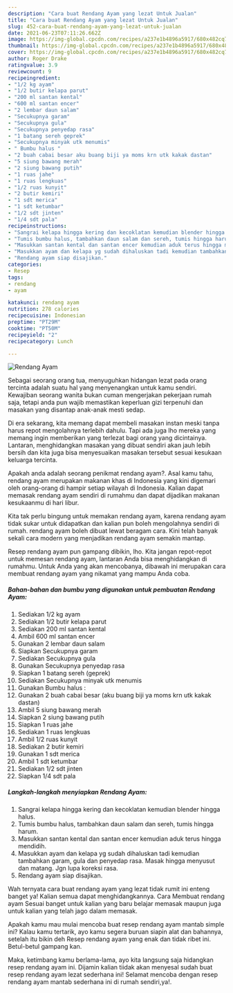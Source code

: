```yaml
---
description: "Cara buat Rendang Ayam yang lezat Untuk Jualan"
title: "Cara buat Rendang Ayam yang lezat Untuk Jualan"
slug: 452-cara-buat-rendang-ayam-yang-lezat-untuk-jualan
date: 2021-06-23T07:11:26.662Z
image: https://img-global.cpcdn.com/recipes/a237e1b4896a5917/680x482cq70/rendang-ayam-foto-resep-utama.jpg
thumbnail: https://img-global.cpcdn.com/recipes/a237e1b4896a5917/680x482cq70/rendang-ayam-foto-resep-utama.jpg
cover: https://img-global.cpcdn.com/recipes/a237e1b4896a5917/680x482cq70/rendang-ayam-foto-resep-utama.jpg
author: Roger Drake
ratingvalue: 3.9
reviewcount: 9
recipeingredient:
- "1/2 kg ayam"
- "1/2 butir kelapa parut"
- "200 ml santan kental"
- "600 ml santan encer"
- "2 lembar daun salam"
- "Secukupnya garam"
- "Secukupnya gula"
- "Secukupnya penyedap rasa"
- "1 batang sereh geprek"
- "Secukupnya minyak utk menumis"
- " Bumbu halus "
- "2 buah cabai besar aku buang biji ya moms krn utk kakak dastan"
- "5 siung bawang merah"
- "2 siung bawang putih"
- "1 ruas jahe"
- "1 ruas lengkuas"
- "1/2 ruas kunyit"
- "2 butir kemiri"
- "1 sdt merica"
- "1 sdt ketumbar"
- "1/2 sdt jinten"
- "1/4 sdt pala"
recipeinstructions:
- "Sangrai kelapa hingga kering dan kecoklatan kemudian blender hingga halus."
- "Tumis bumbu halus, tambahkan daun salam dan sereh, tumis hingga harum."
- "Masukkan santan kental dan santan encer kemudian aduk terus hingga mendidih."
- "Masukkan ayam dan kelapa yg sudah dihaluskan tadi kemudian tambahkan garam, gula dan penyedap rasa. Masak hingga menyusut dan matang. Jgn lupa koreksi rasa."
- "Rendang ayam siap disajikan."
categories:
- Resep
tags:
- rendang
- ayam

katakunci: rendang ayam 
nutrition: 278 calories
recipecuisine: Indonesian
preptime: "PT29M"
cooktime: "PT50M"
recipeyield: "2"
recipecategory: Lunch

---
```



![Rendang Ayam](https://img-global.cpcdn.com/recipes/a237e1b4896a5917/680x482cq70/rendang-ayam-foto-resep-utama.jpg)

Sebagai seorang orang tua, menyuguhkan hidangan lezat pada orang tercinta adalah suatu hal yang menyenangkan untuk kamu sendiri. Kewajiban seorang  wanita bukan cuman mengerjakan pekerjaan rumah saja, tetapi anda pun wajib memastikan keperluan gizi terpenuhi dan masakan yang disantap anak-anak mesti sedap.

Di era  sekarang, kita memang dapat membeli masakan instan meski tanpa harus repot mengolahnya terlebih dahulu. Tapi ada juga lho mereka yang memang ingin memberikan yang terlezat bagi orang yang dicintainya. Lantaran, menghidangkan masakan yang dibuat sendiri akan jauh lebih bersih dan kita juga bisa menyesuaikan masakan tersebut sesuai kesukaan keluarga tercinta. 



Apakah anda adalah seorang penikmat rendang ayam?. Asal kamu tahu, rendang ayam merupakan makanan khas di Indonesia yang kini digemari oleh orang-orang di hampir setiap wilayah di Indonesia. Kalian dapat memasak rendang ayam sendiri di rumahmu dan dapat dijadikan makanan kesukaanmu di hari libur.

Kita tak perlu bingung untuk memakan rendang ayam, karena rendang ayam tidak sukar untuk didapatkan dan kalian pun boleh mengolahnya sendiri di rumah. rendang ayam boleh dibuat lewat beragam cara. Kini telah banyak sekali cara modern yang menjadikan rendang ayam semakin mantap.

Resep rendang ayam pun gampang dibikin, lho. Kita jangan repot-repot untuk memesan rendang ayam, lantaran Anda bisa menghidangkan di rumahmu. Untuk Anda yang akan mencobanya, dibawah ini merupakan cara membuat rendang ayam yang nikamat yang mampu Anda coba.

<!--inarticleads1-->

##### Bahan-bahan dan bumbu yang digunakan untuk pembuatan Rendang Ayam:

1. Sediakan 1/2 kg ayam
1. Sediakan 1/2 butir kelapa parut
1. Sediakan 200 ml santan kental
1. Ambil 600 ml santan encer
1. Gunakan 2 lembar daun salam
1. Siapkan Secukupnya garam
1. Sediakan Secukupnya gula
1. Gunakan Secukupnya penyedap rasa
1. Siapkan 1 batang sereh (geprek)
1. Sediakan Secukupnya minyak utk menumis
1. Gunakan  Bumbu halus :
1. Gunakan 2 buah cabai besar (aku buang biji ya moms krn utk kakak dastan)
1. Ambil 5 siung bawang merah
1. Siapkan 2 siung bawang putih
1. Siapkan 1 ruas jahe
1. Sediakan 1 ruas lengkuas
1. Ambil 1/2 ruas kunyit
1. Sediakan 2 butir kemiri
1. Gunakan 1 sdt merica
1. Ambil 1 sdt ketumbar
1. Sediakan 1/2 sdt jinten
1. Siapkan 1/4 sdt pala




<!--inarticleads2-->

##### Langkah-langkah menyiapkan Rendang Ayam:

1. Sangrai kelapa hingga kering dan kecoklatan kemudian blender hingga halus.
1. Tumis bumbu halus, tambahkan daun salam dan sereh, tumis hingga harum.
1. Masukkan santan kental dan santan encer kemudian aduk terus hingga mendidih.
1. Masukkan ayam dan kelapa yg sudah dihaluskan tadi kemudian tambahkan garam, gula dan penyedap rasa. Masak hingga menyusut dan matang. Jgn lupa koreksi rasa.
1. Rendang ayam siap disajikan.




Wah ternyata cara buat rendang ayam yang lezat tidak rumit ini enteng banget ya! Kalian semua dapat menghidangkannya. Cara Membuat rendang ayam Sesuai banget untuk kalian yang baru belajar memasak maupun juga untuk kalian yang telah jago dalam memasak.

Apakah kamu mau mulai mencoba buat resep rendang ayam mantab simple ini? Kalau kamu tertarik, ayo kamu segera buruan siapin alat dan bahannya, setelah itu bikin deh Resep rendang ayam yang enak dan tidak ribet ini. Betul-betul gampang kan. 

Maka, ketimbang kamu berlama-lama, ayo kita langsung saja hidangkan resep rendang ayam ini. Dijamin kalian tiidak akan menyesal sudah buat resep rendang ayam lezat sederhana ini! Selamat mencoba dengan resep rendang ayam mantab sederhana ini di rumah sendiri,ya!.

